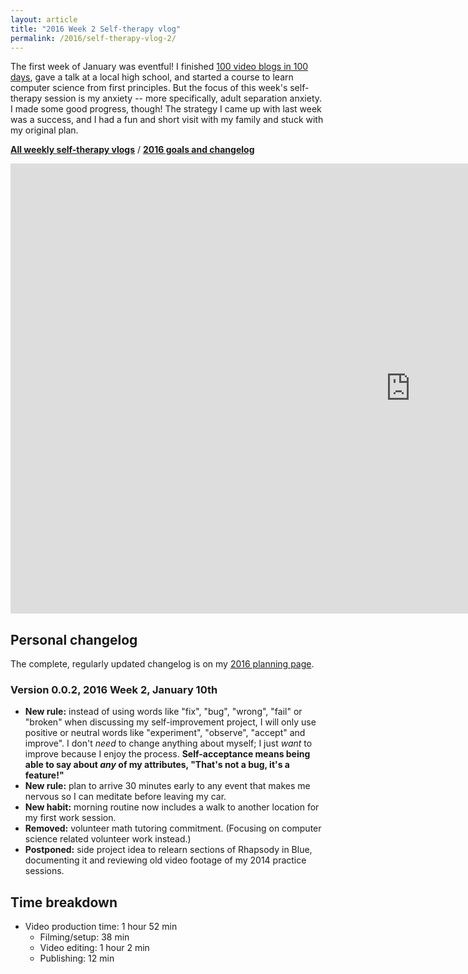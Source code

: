 ```yaml
---
layout: article
title: "2016 Week 2 Self-therapy vlog"
permalink: /2016/self-therapy-vlog-2/
---
```


The first week of January was eventful! I finished [100 video blogs in 100 days](/vlog/), gave a talk at a local high school, and started a course to learn computer science from first principles. But the focus of this week's self-therapy session is my anxiety -- more specifically, adult separation anxiety. I made some good progress, though! The strategy I came up with last week was a success, and I had a fun and short visit with my family and stuck with my original plan.

[**All weekly self-therapy vlogs**](/self-therapy-vlog/) / [**2016 goals and changelog**](/2016/)

<iframe width="1280" height="720" src="https://www.youtube.com/embed/ub310QxjA0E" frameborder="0" allowfullscreen></iframe>

## Personal changelog

The complete, regularly updated changelog is on my [2016 planning page](/2016/).

### Version 0.0.2, 2016 Week 2, January 10th

- **New rule:** instead of using words like "fix", "bug", "wrong", "fail" or "broken" when discussing my self-improvement project, I will only use positive or neutral words like "experiment", "observe", "accept" and improve". I don't *need* to change anything about myself; I just *want* to improve because I enjoy the process. **Self-acceptance means being able to say about *any* of my attributes, "That's not a bug, it's a feature!"**
- **New rule:** plan to arrive 30 minutes early to any event that makes me nervous so I can meditate before leaving my car.
- **New habit:** morning routine now includes a walk to another location for my first work session.
- **Removed:** volunteer math tutoring commitment. (Focusing on computer science related volunteer work instead.)
- **Postponed:** side project idea to relearn sections of Rhapsody in Blue, documenting it and reviewing old video footage of my 2014 practice sessions.

## Time breakdown

- Video production time: 1 hour 52 min
  - Filming/setup: 38 min
  - Video editing: 1 hour 2 min
  - Publishing: 12 min